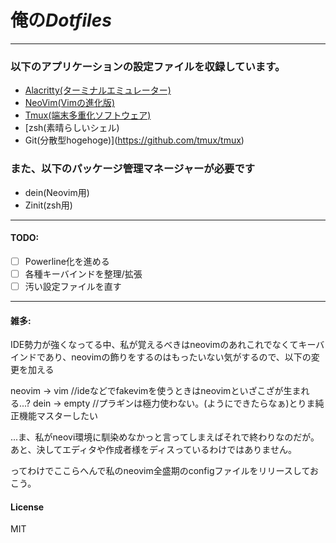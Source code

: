 # 俺の*Dotfiles*
---
### 以下のアプリケーションの設定ファイルを収録しています。
- [Alacritty(ターミナルエミュレーター)](https://github.com/alacritty/alacritty)
- [NeoVim(Vimの進化版)](https://github.com/neovim/neovim)
- [Tmux(端末多重化ソフトウェア)](https://github.com/tmux/tmux)
- [zsh(素晴らしいシェル)
- Git(分散型hogehoge)](https://github.com/tmux/tmux)
### また、以下のパッケージ管理マネージャーが必要です
- dein(Neovim用)
- Zinit(zsh用)
---
#### TODO:
- [ ] Powerline化を進める
- [ ] 各種キーバインドを整理/拡張
- [ ] 汚い設定ファイルを直す
---
#### 雑多:
IDE勢力が強くなってる中、私が覚えるべきはneovimのあれこれでなくてキーバインドであり、neovimの飾りをするのはもったいない気がするので、以下の変更を加える  

neovim -> vim //ideなどでfakevimを使うときはneovimといざこざが生まれる...?
dein -> empty //プラギンは極力使わない。(ようにできたらなぁ)とりま純正機能マスターしたい

...ま、私がneovi環境に馴染めなかっと言ってしまえばそれで終わりなのだが。
あと、決してエディタや作成者様をディスっているわけではありません。

ってわけでここらへんで私のneovim全盛期のconfigファイルをリリースしておこう。
#### License
MIT
